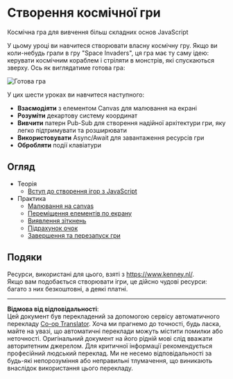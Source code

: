 <!--
CO_OP_TRANSLATOR_METADATA:
{
  "original_hash": "c40a698395ee5102715f7880bba3f2e7",
  "translation_date": "2025-08-27T22:19:06+00:00",
  "source_file": "6-space-game/README.md",
  "language_code": "uk"
}
-->
# Створення космічної гри

Космічна гра для вивчення більш складних основ JavaScript

У цьому уроці ви навчитеся створювати власну космічну гру. Якщо ви коли-небудь грали в гру "Space Invaders", ця гра має ту саму ідею: керувати космічним кораблем і стріляти в монстрів, які спускаються зверху. Ось як виглядатиме готова гра:

![Готова гра](../../../6-space-game/images/pewpew.gif)

У цих шести уроках ви навчитеся наступного:

- **Взаємодіяти** з елементом Canvas для малювання на екрані
- **Розуміти** декартову систему координат
- **Вивчити** патерн Pub-Sub для створення надійної архітектури гри, яку легко підтримувати та розширювати
- **Використовувати** Async/Await для завантаження ресурсів гри
- **Обробляти** події клавіатури

## Огляд

- Теорія
   - [Вступ до створення ігор з JavaScript](1-introduction/README.md)
- Практика
   - [Малювання на canvas](2-drawing-to-canvas/README.md)
   - [Переміщення елементів по екрану](3-moving-elements-around/README.md)
   - [Виявлення зіткнень](4-collision-detection/README.md)
   - [Підрахунок очок](5-keeping-score/README.md)
   - [Завершення та перезапуск гри](6-end-condition/README.md)

## Подяки

Ресурси, використані для цього, взяті з https://www.kenney.nl/.  
Якщо вам подобається створювати ігри, це дійсно чудові ресурси: багато з них безкоштовні, а деякі платні.

---

**Відмова від відповідальності**:  
Цей документ був перекладений за допомогою сервісу автоматичного перекладу [Co-op Translator](https://github.com/Azure/co-op-translator). Хоча ми прагнемо до точності, будь ласка, майте на увазі, що автоматичні переклади можуть містити помилки або неточності. Оригінальний документ на його рідній мові слід вважати авторитетним джерелом. Для критичної інформації рекомендується професійний людський переклад. Ми не несемо відповідальності за будь-які непорозуміння або неправильні тлумачення, що виникають внаслідок використання цього перекладу.